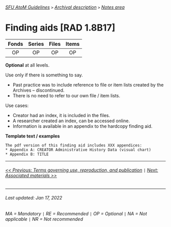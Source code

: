 ###### [SFU AtoM Guidelines](../README.md) `>` [Archival description](overview.md) `>` [Notes area](overview.md#notes-area)

# Finding aids [RAD 1.8B17]
| Fonds 	| Series 	| Files 	| Items 	|
|:-----:	|:------:	|:-----:	|:-----:	|
|   OP    |   OP    |   OP  	|   OP  	|

**Optional** at all levels.

Use only if there is something to say.
- Past practice was to include reference to file or item lists created by the Archives – discontinued.
- There is no need to refer to our own file / item lists.

Use cases:
- Creator had an index, it is included in the files.
- A researcher created an index, can be accessed online.
- Information is available in an appendix to the hardcopy finding aid.

**Template text / examples**

```
The pdf version of this finding aid includes XXX appendices:
* Appendix A: CREATOR Administrative History Data (visual chart)
* Appendix B: TITLE
```

---
###### [<< Previous: Terms governing use, reproduction, and publication](terms-governing-use.md) `|` [Next: Associated materials >>](associated-materials.md)
---
###### Last updated: Jan 17, 2022
###### MA = Mandatory `|` RE = Recommended `|` OP = Optional `|` NA = Not applicable `|` NR = Not recommended
